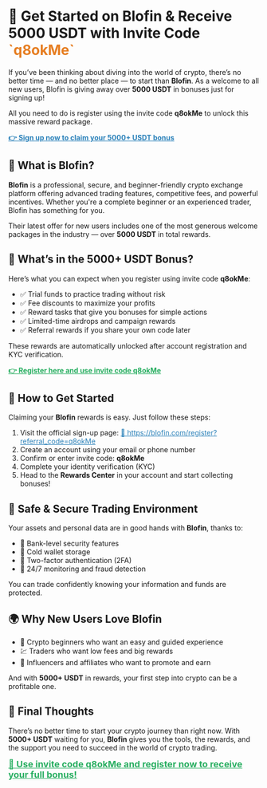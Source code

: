 <h1>🚀 <strong>Get Started on Blofin & Receive 5000 USDT with Invite Code <span style="color: #e67e22;">`q8okMe`</span></strong></h1>
  <p>If you’ve been thinking about diving into the world of crypto, there’s no better time — and no better place — to start than <strong>Blofin</strong>. As a welcome to all new users, Blofin is giving away over <strong>5000 USDT</strong> in bonuses just for signing up!</p>
  <p>All you need to do is register using the invite code <strong>q8okMe</strong> to unlock this massive reward package.</p>
  <p><a href="https://blofin.com/register?referral_code=q8okMe" target="_blank" style="color: #2980b9; font-weight: bold;">👉 Sign up now to claim your 5000+ USDT bonus</a></p>

 

  <h2>💼 <strong>What is Blofin?</strong></h2>
  <p><strong>Blofin</strong> is a professional, secure, and beginner-friendly crypto exchange platform offering advanced trading features, competitive fees, and powerful incentives. Whether you're a complete beginner or an experienced trader, Blofin has something for you.</p>
  <p>Their latest offer for new users includes one of the most generous welcome packages in the industry — over <strong>5000 USDT</strong> in total rewards.</p>



  <h2>🎁 <strong>What’s in the 5000+ USDT Bonus?</strong></h2>
  <p>Here’s what you can expect when you register using invite code <strong>q8okMe</strong>:</p>
  <ul>
    <li>✅ Trial funds to practice trading without risk</li>
    <li>✅ Fee discounts to maximize your profits</li>
    <li>✅ Reward tasks that give you bonuses for simple actions</li>
    <li>✅ Limited-time airdrops and campaign rewards</li>
    <li>✅ Referral rewards if you share your own code later</li>
  </ul>
  <p>These rewards are automatically unlocked after account registration and KYC verification.</p>
  <p><a href="https://blofin.com/register?referral_code=q8okMe" target="_blank" style="font-weight: bold; color: #27ae60;">👉 Register here and use invite code q8okMe</a></p>

  

  <h2>📝 <strong>How to Get Started</strong></h2>
  <p>Claiming your <strong>Blofin</strong> rewards is easy. Just follow these steps:</p>
  <ol>
    <li>Visit the official sign-up page:  
      <a href="https://blofin.com/register?referral_code=q8okMe" target="_blank" style="color: #2980b9;">🔗 https://blofin.com/register?referral_code=q8okMe</a></li>
    <li>Create an account using your email or phone number</li>
    <li>Confirm or enter invite code: <strong>q8okMe</strong></li>
    <li>Complete your identity verification (KYC)</li>
    <li>Head to the <strong>Rewards Center</strong> in your account and start collecting bonuses!</li>
  </ol>

 

  <h2>🔐 <strong>Safe & Secure Trading Environment</strong></h2>
  <p>Your assets and personal data are in good hands with <strong>Blofin</strong>, thanks to:</p>
  <ul>
    <li>🔐 Bank-level security features</li>
    <li>🔐 Cold wallet storage</li>
    <li>🔐 Two-factor authentication (2FA)</li>
    <li>🔐 24/7 monitoring and fraud detection</li>
  </ul>
  <p>You can trade confidently knowing your information and funds are protected.</p>



  <h2>🌍 <strong>Why New Users Love Blofin</strong></h2>
  <ul>
    <li>🧠 Crypto beginners who want an easy and guided experience</li>
    <li>💹 Traders who want low fees and big rewards</li>
    <li>📣 Influencers and affiliates who want to promote and earn</li>
  </ul>
  <p>And with <strong>5000+ USDT</strong> in rewards, your first step into crypto can be a profitable one.</p>



  <h2>🎯 <strong>Final Thoughts</strong></h2>
  <p>There’s no better time to start your crypto journey than right now. With <strong>5000+ USDT</strong> waiting for you, <strong>Blofin</strong> gives you the tools, the rewards, and the support you need to succeed in the world of crypto trading.</p>
  <p><a href="https://blofin.com/register?referral_code=q8okMe" target="_blank" style="font-size: 18px; font-weight: bold; color: #27ae60;">🎉 Use invite code <strong>q8okMe</strong> and register now to receive your full bonus!</a></p>

</body>
</html>

